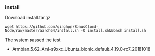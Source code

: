 ### install
Download install.tar.gz 
```
wget https://github.com/qinghon/BonusCloud-Node/raw/master/aarch64/install.sh -O install.sh&&bash install.sh
```

The system passed the test
- Armbian_5.62_Aml-s9xxx_Ubuntu_bionic_default_4.19.0-rc7_20181018